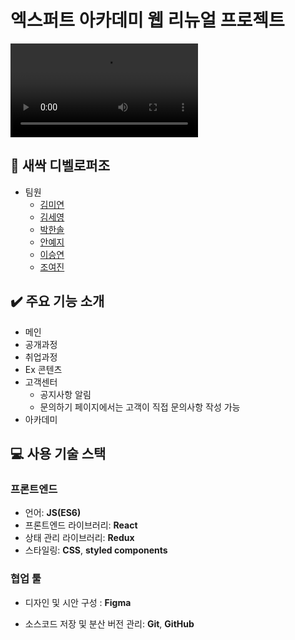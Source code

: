 # 엑스퍼트 아카데미 웹 리뉴얼 프로젝트

<video src="C:\Users\soarm\Downloads\screen-recording.webm"></video>

## :green_apple: 새싹 디벨로퍼조

- 팀원
  - [김미연](https://github.com/kalmtalyst)
  - [김세영](https://github.com/julie-kim-dev)
  - [박한솔](https://github.com/hansol787897465121)
  - [안예지](https://github.com/yeahhaaa)
  - [이승연](https://github.com/devSeung0v0)
  - [조여진](https://github.com/yeojincho)

## :heavy_check_mark: 주요 기능 소개

- 메인
- 공개과정
- 취업과정
- Ex 콘텐츠
- 고객센터
  - 공지사항 알림
  - 문의하기 페이지에서는 고객이 직접 문의사항 작성 가능
- 아카데미

## :computer: 사용 기술 스택

### 프론트엔드

- 언어: **JS(ES6)**
- 프론트엔드 라이브러리: **React**
- 상태 관리 라이브러리: **Redux**
- 스타일링: **CSS**, **styled components**

### 협업 툴

- 디자인 및 시안 구성 : **Figma**

- 소스코드 저장 및 분산 버전 관리: **Git**, **GitHub**
